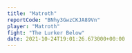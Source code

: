 ```yaml
---
title: "Matroth"
reportCode: "BNhy3GwzCKJA89Vn"
player: "Matroth"
fight: "The Lurker Below"
date: 2021-10-24T19:01:26.673000+00:00
---
```

